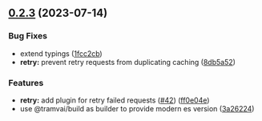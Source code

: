 ## [0.2.3](https://github.com/Tinkoff/tinkoff-request/compare/@tinkoff/request-plugin-retry@0.2.3...@tinkoff/request-plugin-retry@0.2.3) (2023-07-14)


### Bug Fixes

* extend typings ([1fcc2cb](https://github.com/Tinkoff/tinkoff-request/commit/1fcc2cb32597b10d788de36303507e385042fc96))
* **retry:** prevent retry requests from duplicating caching ([8db5a52](https://github.com/Tinkoff/tinkoff-request/commit/8db5a5223ccfd97c74e70df0c1a523e7dfd42b45))


### Features

* **retry:** add plugin for retry failed requests ([#42](https://github.com/Tinkoff/tinkoff-request/issues/42)) ([ff0e04e](https://github.com/Tinkoff/tinkoff-request/commit/ff0e04e933b46a8bdad488bf8882f0c0d19b6cb9))
* use @tramvai/build as builder to provide modern es version ([3a26224](https://github.com/Tinkoff/tinkoff-request/commit/3a26224221d4fc073938cf32c2f147515620c28e))



